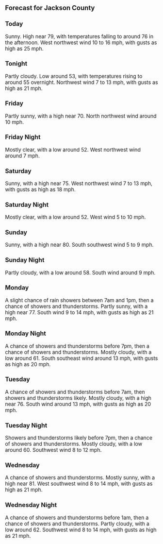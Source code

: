 <div>
   <h2>Forecast for Jackson County</h2>
   <p>
      <div style="font-size:120%">
         <h3>Today</h3>Sunny. High near 79, with temperatures falling to around 76 in the afternoon. West northwest wind 10 to 16 mph, with gusts
         as high as 25 mph.<br></div>
   </p>
   <p>
      <div style="font-size:120%">
         <h3>Tonight</h3>Partly cloudy. Low around 53, with temperatures rising to around 55 overnight. Northwest wind 7 to 13 mph, with gusts as high
         as 21 mph.<br></div>
   </p>
   <p>
      <div style="font-size:120%">
         <h3>Friday</h3>Partly sunny, with a high near 70. North northwest wind around 10 mph.<br></div>
   </p>
   <p>
      <div style="font-size:120%">
         <h3>Friday Night</h3>Mostly clear, with a low around 52. West northwest wind around 7 mph.<br></div>
   </p>
   <p>
      <div style="font-size:120%">
         <h3>Saturday</h3>Sunny, with a high near 75. West northwest wind 7 to 13 mph, with gusts as high as 18 mph.<br></div>
   </p>
   <p>
      <div style="font-size:120%">
         <h3>Saturday Night</h3>Mostly clear, with a low around 52. West wind 5 to 10 mph.<br></div>
   </p>
   <p>
      <div style="font-size:120%">
         <h3>Sunday</h3>Sunny, with a high near 80. South southwest wind 5 to 9 mph.<br></div>
   </p>
   <p>
      <div style="font-size:120%">
         <h3>Sunday Night</h3>Partly cloudy, with a low around 58. South wind around 9 mph.<br></div>
   </p>
   <p>
      <div style="font-size:120%">
         <h3>Monday</h3>A slight chance of rain showers between 7am and 1pm, then a chance of showers and thunderstorms. Partly sunny, with a high
         near 77. South wind 9 to 14 mph, with gusts as high as 21 mph.<br></div>
   </p>
   <p>
      <div style="font-size:120%">
         <h3>Monday Night</h3>A chance of showers and thunderstorms before 7pm, then a chance of showers and thunderstorms. Mostly cloudy, with a low around
         61. South southeast wind around 13 mph, with gusts as high as 20 mph.<br></div>
   </p>
   <p>
      <div style="font-size:120%">
         <h3>Tuesday</h3>A chance of showers and thunderstorms before 7am, then showers and thunderstorms likely. Mostly cloudy, with a high near 76.
         South wind around 13 mph, with gusts as high as 20 mph.<br></div>
   </p>
   <p>
      <div style="font-size:120%">
         <h3>Tuesday Night</h3>Showers and thunderstorms likely before 7pm, then a chance of showers and thunderstorms. Mostly cloudy, with a low around
         60. Southwest wind 8 to 12 mph.<br></div>
   </p>
   <p>
      <div style="font-size:120%">
         <h3>Wednesday</h3>A chance of showers and thunderstorms. Mostly sunny, with a high near 81. West southwest wind 8 to 14 mph, with gusts as high
         as 21 mph.<br></div>
   </p>
   <p>
      <div style="font-size:120%">
         <h3>Wednesday Night</h3>A chance of showers and thunderstorms before 1am, then a chance of showers and thunderstorms. Partly cloudy, with a low around
         62. Southwest wind 8 to 14 mph, with gusts as high as 21 mph.<br></div>
   </p>
</div>